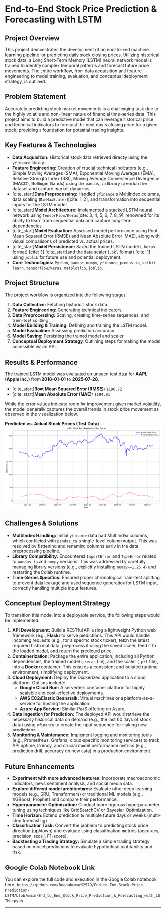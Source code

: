 # End-to-End Stock Price Prediction & Forecasting with LSTM

## Project Overview

This project demonstrates the development of an end-to-end machine learning pipeline for predicting daily stock closing prices. Utilizing historical stock data, a Long Short-Term Memory (LSTM) neural network model is trained to identify complex temporal patterns and forecast future price movements. The entire workflow, from data acquisition and feature engineering to model training, evaluation, and conceptual deployment strategy, is outlined.

## Problem Statement

Accurately predicting stock market movements is a challenging task due to the highly volatile and non-linear nature of financial time-series data. This project aims to build a predictive model that can leverage historical price and technical indicators to forecast the next day's closing price for a given stock, providing a foundation for potential trading insights.

## Key Features & Technologies

* **Data Acquisition:** Historical stock data retrieved directly using the `yfinance` library.
* **Feature Engineering:** Creation of crucial technical indicators (e.g., Simple Moving Averages (SMA), Exponential Moving Averages (EMA), Relative Strength Index (RSI), Moving Average Convergence Divergence (MACD), Bollinger Bands) using the `pandas_ta` library to enrich the dataset and capture market dynamics.
* [cite_start]**Data Preprocessing:** Handled `yfinance`'s MultiIndex columns, data scaling (`MinMaxScaler`)[cite: 1, 2], and transformation into sequential inputs for the LSTM model.
* [cite_start]**Model Architecture:** Implemented a stacked LSTM neural network using `TensorFlow/Keras`[cite: 3, 4, 5, 6, 7, 8, 9], renowned for its ability to learn from sequential data and capture long-term dependencies.
* [cite_start]**Model Evaluation:** Assessed model performance using Root Mean Squared Error (RMSE) and Mean Absolute Error (MAE), along with visual comparisons of predicted vs. actual prices.
* [cite_start]**Model Persistence:** Saved the trained LSTM model (`.keras` format) [cite: 3] [cite_start]and the data scaler (`.pkl` format) [cite: 1] using `joblib` for future use and potential deployment.
* **Core Technologies:** `Python`, `pandas`, `numpy`, `yfinance`, `pandas_ta`, `scikit-learn`, `tensorflow/keras`, `matplotlib`, `joblib`.

## Project Structure

The project workflow is organized into the following stages:

1.  **Data Collection:** Fetching historical stock data.
2.  **Feature Engineering:** Generating technical indicators.
3.  **Data Preprocessing:** Scaling, creating time-series sequences, and train-test splitting.
4.  **Model Building & Training:** Defining and training the LSTM model.
5.  **Model Evaluation:** Assessing prediction accuracy.
6.  **Model Saving:** Persisting the trained model and scaler.
7.  **Conceptual Deployment Strategy:** Outlining steps for making the model accessible via an API.

## Results & Performance

The trained LSTM model was evaluated on unseen test data for **AAPL (Apple Inc.)** from **2018-01-01** to **2025-07-28**.

* [cite_start]**Root Mean Squared Error (RMSE):** `$196.72` 
* [cite_start]**Mean Absolute Error (MAE):** `$194.81` 

While the error values indicate room for improvement given market volatility, the model generally captures the overall trends in stock price movement as observed in the visualization below.

**Predicted vs. Actual Stock Prices (Test Data)**
![Actual vs. Predicted Stock Prices Plot](actual_vs_predicted_plot.png)

## Challenges & Solutions

* **MultiIndex Handling:** Initial `yfinance` data had MultiIndex columns, which conflicted with `pandas_ta`'s single-level column output. This was resolved by flattening and renaming columns early in the data preprocessing pipeline.
* **Library Compatibility:** Encountered `ImportError` and `TypeError` related to `pandas_ta` and `numpy` versions. This was addressed by carefully managing library versions (e.g., explicitly installing `numpy==1.26.4`) and restarting the Colab runtime.
* **Time-Series Specifics:** Ensured proper chronological train-test splitting to prevent data leakage and used sequence generation for LSTM input, correctly handling multiple input features.

## Conceptual Deployment Strategy

To transition this model into a deployable service, the following steps would be implemented:

1.  **API Development:** Build a RESTful API using a lightweight Python web framework (e.g., **Flask**) to serve predictions. This API would handle incoming requests (e.g., for a specific stock ticker), fetch the latest required historical data, preprocess it using the saved scaler, feed it to the loaded model, and return the predicted price.
2.  **Containerization:** Package the entire application, including all Python dependencies, the trained model (`.keras` file), and the scaler (`.pkl` file), into a **Docker** container. This ensures a consistent and isolated runtime environment, simplifying deployment.
3.  **Cloud Deployment:** Deploy the Dockerized application to a cloud platform. Options include:
    * **Google Cloud Run:** A serverless container platform for highly scalable and cost-effective deployments.
    * **AWS EC2/Elastic Beanstalk:** Virtual machines or a platform-as-a-service for hosting the application.
    * **Azure App Service:** Similar PaaS offering on Azure.
4.  **Data Ingestion for Prediction:** The deployed API would retrieve the necessary historical data on demand (e.g., the last 60 days of stock data) using `yfinance` to create the input sequence for making new predictions.
5.  **Monitoring & Maintenance:** Implement logging and monitoring tools (e.g., Prometheus, Grafana, cloud-specific monitoring services) to track API uptime, latency, and crucial model performance metrics (e.g., prediction drift, accuracy on new data) in a production environment.

## Future Enhancements

* **Experiment with more advanced features:** Incorporate macroeconomic indicators, news sentiment analysis, and social media data.
* **Explore different model architectures:** Evaluate other deep learning models (e.g., GRU, Transformers) or traditional ML models (e.g., XGBoost, Prophet) and compare their performance.
* **Hyperparameter Optimization:** Conduct more rigorous hyperparameter tuning using techniques like GridSearchCV or Bayesian Optimization.
* **Time Horizon:** Extend prediction to multiple future days or weeks (multi-step forecasting).
* **Classification Task:** Convert the problem to predicting stock price direction (up/down) and evaluate using classification metrics (accuracy, precision, recall, F1-score).
* **Backtesting a Trading Strategy:** Simulate a simple trading strategy based on model predictions to evaluate hypothetical profitability and risk.

## Google Colab Notebook Link

You can explore the full code and execution in the Google Colab notebook here:
`https://github.com/Deepukumar92579/End-to-End-Stock-Price-Prediction-LSTM/blob/main/End_to_End_Stock_Price_Prediction_&_Forecasting_with_LSTM.ipynb`

---

